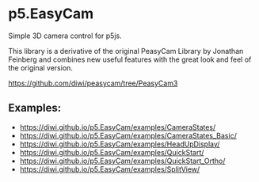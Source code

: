 # p5.EasyCam

Simple 3D camera control for p5js.

This library is a derivative of the original PeasyCam Library by Jonathan Feinberg 
and combines new useful features with the great look and feel of the original version.

https://github.com/diwi/peasycam/tree/PeasyCam3


## Examples:

- https://diwi.github.io/p5.EasyCam/examples/CameraStates/
- https://diwi.github.io/p5.EasyCam/examples/CameraStates_Basic/
- https://diwi.github.io/p5.EasyCam/examples/HeadUpDisplay/
- https://diwi.github.io/p5.EasyCam/examples/QuickStart/
- https://diwi.github.io/p5.EasyCam/examples/QuickStart_Ortho/
- https://diwi.github.io/p5.EasyCam/examples/SplitView/


